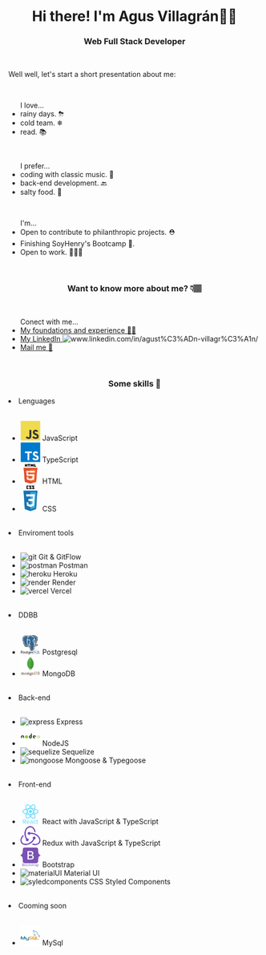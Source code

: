 <h1 align="center">Hi there! I'm Agus Villagrán👋🏽</h1>
<h3 align="center";
  color: rgb(251, 255, 0);">Web Full Stack Developer</h3>
<br>
<p>Well well, let's start a short presentation about me:</p>
<br>
<ul >I love...
  <li >rainy days. ⛈</li>
  <li >cold team. ❄</li>
  <li >read. 📚</li>
</ul> 
<br>
<ul >I prefer...
  <li >coding with classic music. 🎻</li>
  <li >back-end development. 🔙</li>
  <li >salty food. 🍕</li>
</ul>
<br>
<ul >I'm...
  <li >Open to contribute to philanthropic projects. ⛑</li>
  <li >Finishing SoyHenry's Bootcamp 🏁.</li>
  <li >Open to work. 🙋🏽‍♂️</li>
</ul>
<br>
<h3 align="center">Want to know more about me? 👇🏽</h3>
<br>
<ul> Conect with me... <in class=""></in>
  <li ><a href="https://drive.google.com/file/d/1tfB4gQmv-b3fgCqXlRKgIkZHT6HoQcvP/view?usp=sharing">My foundations and experience 🖖🏽</a></li>
  <li ><a href="https://www.linkedin.com/in/agust%C3%ADn-villagr%C3%A1n/" target="blank">My LinkedIn </a><img height=15 width=20 src="https://raw.githubusercontent.com/rahuldkjain/github-profile-readme-generator/master/src/images/icons/Social/linked-in-alt.svg" alt="www.linkedin.com/in/agust%C3%ADn-villagr%C3%A1n/"/></li>
  <li ><a href="mailto:magustin.villagran@gmail.com">Mail me 📩</a></li>
</ul>
<br>
<h3 align="center">Some skills 🚀</h3>
  <li >Lenguages</li>
    <br>
    <p>
      <ul>
        <li><img src="https://raw.githubusercontent.com/devicons/devicon/master/icons/javascript/javascript-original.svg" alt="javascript" width="40" height="40"/> JavaScript</li>
        <li><img src="https://raw.githubusercontent.com/devicons/devicon/master/icons/typescript/typescript-original.svg" alt="typescript" width="40" height="40"/> TypeScript </li>
        <li><img src="https://raw.githubusercontent.com/devicons/devicon/master/icons/html5/html5-original-wordmark.svg" alt="html5" width="40" height="40"/> HTML </li>
        <li><img src="https://raw.githubusercontent.com/devicons/devicon/master/icons/css3/css3-original-wordmark.svg" alt="css3" width="40" height="52"/> CSS </li>
      </ul>
    </p>
    <br>
  <li >Enviroment tools</li>
    <br>
    <p>
    <ul>
      <li><img src="https://www.vectorlogo.zone/logos/git-scm/git-scm-icon.svg" alt="git" width="40" height="40"/> Git & GitFlow</li>
      <li><img src="https://www.vectorlogo.zone/logos/getpostman/getpostman-icon.svg" alt="postman" width="40" height="40"/> Postman</li>
      <li><img src="https://www.vectorlogo.zone/logos/heroku/heroku-icon.svg" alt="heroku" width="40" height="40"/> Heroku</li>
      <li><img src="https://avatars.githubusercontent.com/u/42682871?s=280&v=4" alt="render" width="40" height="40"/> Render</li>
      <li><img src="https://camo.githubusercontent.com/add2c9721e333f0043ac938f3dadbc26a282776e01b95b308fcaba5afaf74ae3/68747470733a2f2f6173736574732e76657263656c2e636f6d2f696d6167652f75706c6f61642f76313538383830353835382f7265706f7369746f726965732f76657263656c2f6c6f676f2e706e67" alt="vercel" width="40" height="40"/> Vercel</li>
    </ul>
    </p>
    <br>
  <li >DDBB</li>
    <br>
    <p>
      <ul>
      <li><img src="https://raw.githubusercontent.com/devicons/devicon/master/icons/postgresql/postgresql-original-wordmark.svg" alt="postgresql" width="40" height="40"/> Postgresql </li>
      <li><img src="https://raw.githubusercontent.com/devicons/devicon/master/icons/mongodb/mongodb-original-wordmark.svg" alt="mongodb" width="40" height="40"/> MongoDB</li>
    </ul>
    </p>
    <br>
  <li >Back-end</li>
    <br>
    <p>
    <ul>
      <li><img src="https://e7.pngegg.com/pngimages/846/87/png-clipart-mean-solution-stack-express-js-node-js-javascript-github-text-trademark.png" alt="express" width="45" height="30"/> Express</li>
      <li><img src="https://raw.githubusercontent.com/devicons/devicon/master/icons/nodejs/nodejs-original-wordmark.svg" alt="nodejs" width="40" height="40"/> NodeJS</li>
      <li><img src="https://cdn.freebiesupply.com/logos/large/2x/sequelize-logo-png-transparent.png" alt="sequelize" width="40" height="40"/> Sequelize</li>
      <li><img src="https://avatars.githubusercontent.com/u/7552965?s=280&v=4" alt="mongoose" width="40" height="40"/> Mongoose & Typegoose</li>
      </ul>
    </p>
    <br>
  <li >Front-end</li>
    <br>
      <p>
      <ul>
        <li><img src="https://raw.githubusercontent.com/devicons/devicon/master/icons/react/react-original-wordmark.svg" alt="react" width="40" height="40"/> React with JavaScript & TypeScript</li>
        <li><img src="https://raw.githubusercontent.com/devicons/devicon/master/icons/redux/redux-original.svg" alt="redux" width="40" height="40"/> Redux with JavaScript & TypeScript</li>
        <li><img src="https://raw.githubusercontent.com/devicons/devicon/master/icons/bootstrap/bootstrap-plain-wordmark.svg" alt="bootstrap" width="40" height="40"/> Bootstrap</li>
        <li><img src="https://img.icons8.com/color/480/material-ui.png" alt="materialUI" width="40" height="40"/> Material UI</li>
        <li><img src="https://miro.medium.com/max/318/1*7jRD5QhgARucFKvRHFxpOg.png" alt="syledcomponents" width="40" height="30"/> CSS Styled Components</li>
      </ul>
      </p>
    <br>
  <li >Cooming soon</li>
  <br>
    <p>
      <ul>
        <li><img src="https://raw.githubusercontent.com/devicons/devicon/master/icons/mysql/mysql-original-wordmark.svg" alt="mysql" width="40" height="40"/> MySql</li>
      </ul>
    </p>
  <br>
</ul>
              
